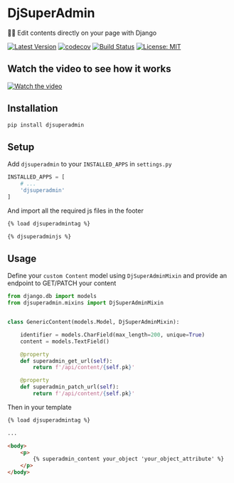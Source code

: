# DjSuperAdmin

✍🏻 Edit contents directly on your page with Django

[![Latest Version](https://img.shields.io/pypi/v/djsuperadmin.svg)](https://pypi.python.org/pypi/djsuperadmin/)
[![codecov](https://codecov.io/gh/lotrekagency/djsuperadmin/branch/master/graph/badge.svg)](https://codecov.io/gh/lotrekagency/djsuperadmin)
[![Build Status](https://travis-ci.org/lotrekagency/djsuperadmin.svg?branch=master)](https://travis-ci.org/lotrekagency/djsuperadmin)
[![License: MIT](https://img.shields.io/badge/License-MIT-blue.svg)](https://github.com/lotrekagency/djsuperadmin/blob/master/LICENSE)

## Watch the video to see how it works

[![Watch the video](https://img.youtube.com/vi/dunHa2HvoE0/0.jpg)](https://youtu.be/dunHa2HvoE0)

## Installation

```sh
pip install djsuperadmin
```

## Setup

Add `djsuperadmin` to your `INSTALLED_APPS` in `settings.py`

```py
INSTALLED_APPS = [
    # ...
    'djsuperadmin'
]
```

And import all the required js files in the footer

```html
{% load djsuperadmintag %}

{% djsuperadminjs %}
```

## Usage

Define your `custom Content` model using `DjSuperAdminMixin` and provide an endpoint to GET/PATCH your content

```py
from django.db import models
from djsuperadmin.mixins import DjSuperAdminMixin


class GenericContent(models.Model, DjSuperAdminMixin):

    identifier = models.CharField(max_length=200, unique=True)
    content = models.TextField()

    @property
    def superadmin_get_url(self):
        return f'/api/content/{self.pk}'

    @property
    def superadmin_patch_url(self):
        return f'/api/content/{self.pk}'
```

Then in your template

```html
{% load djsuperadmintag %}

...

<body>
    <p>
        {% superadmin_content your_object 'your_object_attribute' %}
    </p>
</body>
```
